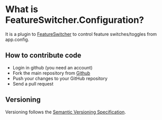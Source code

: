 # What is FeatureSwitcher.Configuration?

It is a plugin to [FeatureSwitcher](https://github.com/mexx/FeatureSwitcher) to control feature switches/toggles from app.config.

## How to contribute code

* Login in github (you need an account)
* Fork the main repository from [Github](https://github.com/mexx/FeatureSwitcher.Configuration)
* Push your changes to your GitHub repository
* Send a pull request

## Versioning

Versioning follows the [Semantic Versioning Specification](http://semver.org/).